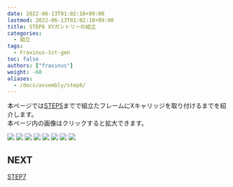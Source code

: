 ```yaml
---
date: 2022-06-13T01:02:10+09:00
lastmod: 2022-06-13T01:02:10+09:00
title: STEP6 XYガントリーの組立
categories:
  - 組立
tags:
  - Fraxinus-1st-gen
toc: false
authors: ["fraxinus"]
weight: -60
aliases:
  - /docs/assembly/step6/
---
```


本ページでは[STEP5](../step5)までで組立たフレームにXキャリッジを取り付けるまでを紹介します。  
本ページ内の画像はクリックすると拡大できます。

![](/images/fraxinus-assembly-6-xy-gantry-0.jpg)
![](/images/fraxinus-assembly-6-xy-gantry-1.jpg)
![](/images/fraxinus-assembly-6-xy-gantry-2.jpg)
![](/images/fraxinus-assembly-6-xy-gantry-3.jpg)
![](/images/fraxinus-assembly-6-xy-gantry-4.jpg)
![](/images/fraxinus-assembly-6-xy-gantry-5.jpg)
![](/images/fraxinus-assembly-6-xy-gantry-6.jpg)
![](/images/fraxinus-assembly-6-xy-gantry-7.jpg)

## NEXT

[STEP7](../step7)
